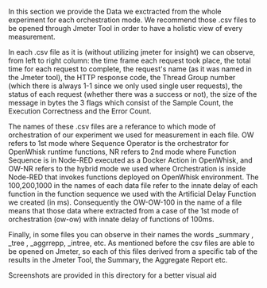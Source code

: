 In this section we provide the Data we exctracted from the whole experiment for each orchestration mode. We recommend those .csv files to be opened
through Jmeter Tool in order to have a holistic view of every measurement.

In each .csv file as it is (without utilizing jmeter for insight)  we can observe, from left to right column:
the time frame each request took place, 
the total time for each request to complete, 
the request's name (as it was named in the Jmeter tool), 
the HTTP response code, 
the Thread Group number (which there is always 1-1 since we only used single user requests), 
the status of each request (whether there was a success or not), 
the size of the message in bytes 
the 3 flags which consist of the Sample Count, the Execution Correctness and the Error Count. 

The names of these .csv files are a referance to which mode of orchestration of our experiment we used for measurement in each file. 
OW refers to 1st mode where Sequence Operator is the orchestrator for OpenWhisk runtime functions, 
NR refers to 2nd mode where Function Sequence is in Node-RED executed as a Docker Action in OpenWhisk,
and OW-NR refers to the hybrid mode we used where Orchestration is inside Node-RED that invokes functions deployed 
on OpenWhisk environment.
The 100,200,1000 in the names of each data file refer to the innate delay of each function in the function sequence  we used with 
the Artificial Delay Function we created (in ms). Consequently the OW-OW-100 in the name of a file means that those data where extracted from a case
of the 1st mode of orchestration (ow-ow) with innate delay of functions of 100ms.

Finally, in some files you can observe in their names the words _summary , _tree , _aggrrepp, _intree, etc. As mentioned before the csv files are able to
be opened on Jmeter, so each of this files derived from a specific tab of the results in the Jmeter Tool, the Summary, the Aggregate Report etc. 

Screenshots are provided in this directory for a better visual aid
